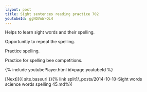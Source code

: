 ```yaml
---
layout: post
title: Sight sentences reading practice 702
youtubeId: ggNOVnW-Qi4
---
```

 
 
Helps to learn sight words and their spelling.

Opportunitiy to repeat the spelling. 

Practice spelling. 
 
Practice for spelling bee competitions. 
 
{% include youtubePlayer.html id=page.youtubeId %}
 
 

[Next]({{ site.baseurl }}{% link  split1/_posts/2014-10-10-Sight words science words spelling 45.md%})
 
